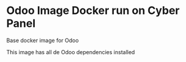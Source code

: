 Odoo Image Docker run on Cyber Panel
=================

Base docker image for Odoo

This image has all de Odoo dependencies installed